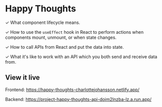 # Happy Thoughts

✓ What component lifecycle means.

✓ How to use the `useEffect` hook in React to perform actions when components mount, unmount, or when state changes.

✓ How to call APIs from React and put the data into state.

✓ What it's like to work with an API which you both send and receive data from.


## View it live

Frontend: https://happy-thoughts-charlottejohansson.netlify.app/

Backend: https://project-happy-thoughts-api-doim2lnzba-lz.a.run.app/


